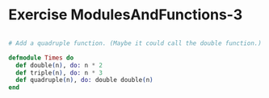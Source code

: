 Exercise ModulesAndFunctions-3
==============================

```elixir

# Add a quadruple function. (Maybe it could call the double function.)

defmodule Times do
  def double(n), do: n * 2
  def triple(n), do: n * 3
  def quadruple(n), do: double double(n)
end

```
